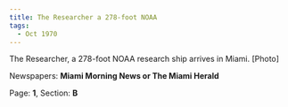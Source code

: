 ```yaml
---  
title: The Researcher a 278-foot NOAA  
tags:  
  - Oct 1970  
---  
```

  
The Researcher, a 278-foot NOAA research ship arrives in Miami. [Photo]  
  
Newspapers: **Miami Morning News or The Miami Herald**  
  
Page: **1**, Section: **B** 
